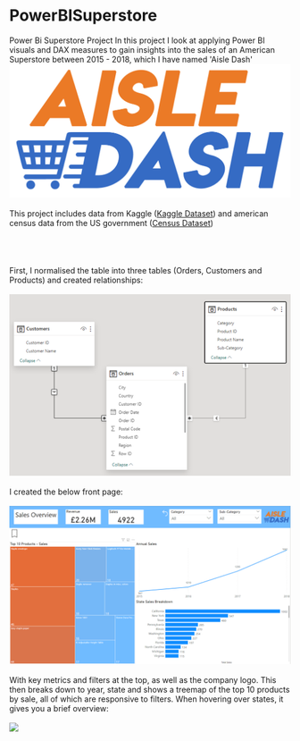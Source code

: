 # PowerBISuperstore
Power Bi Superstore Project
In this project I look at applying Power BI visuals and DAX measures to gain insights into the sales of an American Superstore between 2015 - 2018, which I have named 'Aisle Dash'<br>
![](https://github.com/joetayloranalytics/PowerBISuperstore/blob/main/Aisle%20Dash%20Logo.png)</br><br>
This project includes data from Kaggle (<a href="https://www.kaggle.com/datasets/rohitsahoo/sales-forecasting" class="button large">Kaggle Dataset</a>) and american census data from the US government (<a href="https://www.census.gov/programs-surveys/popest/technical-documentation/research/evaluation-estimates/2020-evaluation-estimates/2010s-state-total.html" class="button large">Census Dataset</a>)
<br></br><br></br>
<br>
  First, I normalised the table into three tables (Orders, Customers and Products) and created relationships: </br>
<br>
  ![](https://github.com/joetayloranalytics/PowerBISuperstore/blob/main/Relationships.png) </br>
<br>
I created the below front page: </br>
<br>
  ![](https://github.com/joetayloranalytics/PowerBISuperstore/blob/main/Sales%20Overview%20Page.png) </br>
<br>
  With key metrics and filters at the top, as well as the company logo. This then breaks down to year, state and shows a treemap of the top 10 products by sale, all of which are responsive to filters. When hovering over states, it gives you a brief overview: </br>
<br>
  ![](https://github.com/joetayloranalytics/PowerBISuperstore/blob/main/Sales%20Overview.gif) </br>
  
